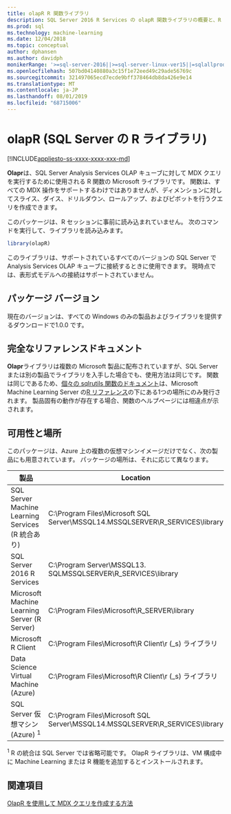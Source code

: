 ```yaml
---
title: olapR R 関数ライブラリ
description: SQL Server 2016 R Services の olapR 関数ライブラリの概要と、R を使用した SQL Server Machine Learning Services について説明します。
ms.prod: sql
ms.technology: machine-learning
ms.date: 12/04/2018
ms.topic: conceptual
author: dphansen
ms.author: davidph
monikerRange: '>=sql-server-2016||>=sql-server-linux-ver15||=sqlallproducts-allversions'
ms.openlocfilehash: 507bd04140880a3c15f1e72eed49c29ade56769c
ms.sourcegitcommit: 321497065ecd7ecde9bff378464db8da426e9e14
ms.translationtype: MT
ms.contentlocale: ja-JP
ms.lasthandoff: 08/01/2019
ms.locfileid: "68715006"
---
```

# <a name="olapr-r-library-in-sql-server"></a>olapR (SQL Server の R ライブラリ)
[!INCLUDE[appliesto-ss-xxxx-xxxx-xxx-md](../../includes/appliesto-ss-xxxx-xxxx-xxx-md.md)]

**Olapr**は、SQL Server Analysis Services OLAP キューブに対して MDX クエリを実行するために使用される R 関数の Microsoft ライブラリです。 関数は、すべての MDX 操作をサポートするわけではありませんが、ディメンションに対してスライス、ダイス、ドリルダウン、ロールアップ、およびピボットを行うクエリを作成できます。 

このパッケージは、R セッションに事前に読み込まれていません。 次のコマンドを実行して、ライブラリを読み込みます。

```R
library(olapR)
```

このライブラリは、サポートされているすべてのバージョンの SQL Server で Analysis Services OLAP キューブに接続するときに使用できます。 現時点では、表形式モデルへの接続はサポートされていません。

## <a name="package-version"></a>パッケージ バージョン

現在のバージョンは、すべての Windows のみの製品およびライブラリを提供するダウンロードで1.0.0 です。

## <a name="full-reference-documentation"></a>完全なリファレンスドキュメント

**Olapr**ライブラリは複数の Microsoft 製品に配布されていますが、SQL Server または別の製品でライブラリを入手した場合でも、使用方法は同じです。 関数は同じであるため、[個々の sqlrutils 関数のドキュメント](https://docs.microsoft.com/machine-learning-server/r-reference/olapr/olapr)は、Microsoft Machine Learning Server の[R リファレンス](https://docs.microsoft.com/machine-learning-server/r-reference/introducing-r-server-r-package-reference)の下にある1つの場所にのみ発行されます。 製品固有の動作が存在する場合、関数のヘルプページには相違点が示されます。

## <a name="availability-and-location"></a>可用性と場所

このパッケージは、Azure 上の複数の仮想マシンイメージだけでなく、次の製品にも用意されています。 パッケージの場所は、それに応じて異なります。

製品 | Location |
--------|----------|
SQL Server Machine Learning Services (R 統合あり) | C:\Program Files\Microsoft SQL Server\MSSQL14.MSSQLSERVER\R_SERVICES\library | 
SQL Server 2016 R Services | C:\Program Server\MSSQL13. SQLMSSQLSERVER\R_SERVICES\library
Microsoft Machine Learning Server (R Server) | C:\Program Files\Microsoft\R_SERVER\library |
Microsoft R Client | C:\Program Files\Microsoft\R Client\r (_s) ライブラリ |
Data Science Virtual Machine (Azure) | C:\Program Files\Microsoft\R Client\r (_s) ライブラリ |
SQL Server 仮想マシン (Azure) <sup>1</sup> | C:\Program Files\Microsoft SQL Server\MSSQL14.MSSQLSERVER\R_SERVICES\library |

<sup>1</sup> R の統合は SQL Server では省略可能です。 OlapR ライブラリは、VM 構成中に Machine Learning または R 機能を追加するとインストールされます。


## <a name="see-also"></a>関連項目

[OlapR を使用して MDX クエリを作成する方法](how-to-create-mdx-queries-using-olapr.md)
